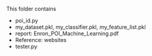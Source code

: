 This folder contains

- poi_id.py
- my_dataset.pkl, my_classifier.pkl, my_feature_list.pkl
- report: Enron_POI_Machine_Learning.pdf
- Reference: websites
- tester.py
